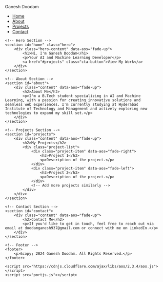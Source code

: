 
<!DOCTYPE html>
<html lang="en">
<head>
    <meta charset="UTF-8">
    <meta name="viewport" content="width=device-width, initial-scale=1.0">
    <title>Ganesh Doodam - Portfolio</title>
    <link rel="stylesheet" href="port.css">
    <link rel="stylesheet" href="https://cdnjs.cloudflare.com/ajax/libs/aos/2.3.4/aos.css">
</head>
<body>
    <!-- Navbar -->
    <nav class="navbar">
        <div class="logo">Ganesh Doodam</div>
        <ul>
            <li><a href="#home">Home</a></li>
            <li><a href="#about">About</a></li>
            <li><a href="#projects">Projects</a></li>
            <li><a href="#contact">Contact</a></li>
        </ul>
    </nav>

    <!-- Hero Section -->
    <section id="home" class="hero">
        <div class="hero-content" data-aos="fade-up">
            <h1>Hi, I'm Ganesh Doodam</h1>
            <p>Your AI and Machine Learning Developer</p>
            <a href="#projects" class="cta-button">View My Work</a>
        </div>
    </section>

    <!-- About Section -->
    <section id="about">
        <div class="content" data-aos="fade-up">
            <h2>About Me</h2>
            <p>I'm a B.Tech student specializing in AI and Machine Learning, with a passion for creating innovative solutions and seamless web experiences. I'm currently studying at Hyderabad Institute of Technology and Management and actively exploring new technologies to expand my skill set.</p>
        </div>
    </section>

    <!-- Projects Section -->
    <section id="projects">
        <div class="content" data-aos="fade-up">
            <h2>My Projects</h2>
            <div class="project-list">
                <div class="project-item" data-aos="fade-right">
                    <h3>Project 1</h3>
                    <p>Description of the project.</p>
                </div>
                <div class="project-item" data-aos="fade-left">
                    <h3>Project 2</h3>
                    <p>Description of the project.</p>
                </div>
                <!-- Add more projects similarly -->
            </div>
        </div>
    </section>

    <!-- Contact Section -->
    <section id="contact">
        <div class="content" data-aos="fade-up">
            <h2>Contact Me</h2>
            <p>If you'd like to get in touch, feel free to reach out via email at doodamganesh937@gmail.com or connect with me on LinkedIn.</p>
        </div>
    </section>

    <!-- Footer -->
    <footer>
        <p>&copy; 2024 Ganesh Doodam. All Rights Reserved.</p>
    </footer>

    <script src="https://cdnjs.cloudflare.com/ajax/libs/aos/2.3.4/aos.js"></script>
    <script src="portjs.js"></script>
</body>
</html>
